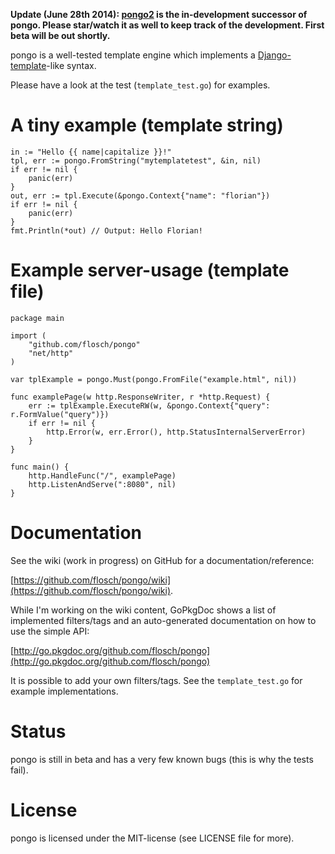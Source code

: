 **Update (June 28th 2014): [pongo2](https://github.com/flosch/pongo2) is the in-development successor of pongo. Please star/watch it as well to keep track of the development. First beta will be out shortly.**

pongo is a well-tested template engine which implements a [Django-template](https://docs.djangoproject.com/en/dev/topics/templates/)-like syntax.

Please have a look at the test (`template_test.go`) for examples.

# A tiny example (template string)

	in := "Hello {{ name|capitalize }}!"
	tpl, err := pongo.FromString("mytemplatetest", &in, nil)
	if err != nil {
		panic(err)
	}
	out, err := tpl.Execute(&pongo.Context{"name": "florian"})
	if err != nil {
		panic(err)
	}
	fmt.Println(*out) // Output: Hello Florian!

# Example server-usage (template file)

	package main
	
	import (
		"github.com/flosch/pongo"
		"net/http"
	)
	
	var tplExample = pongo.Must(pongo.FromFile("example.html", nil))
	
	func examplePage(w http.ResponseWriter, r *http.Request) {
		err := tplExample.ExecuteRW(w, &pongo.Context{"query": r.FormValue("query")})
		if err != nil {
			http.Error(w, err.Error(), http.StatusInternalServerError)
		}
	}
	
	func main() {
		http.HandleFunc("/", examplePage)
		http.ListenAndServe(":8080", nil)
	}

# Documentation

See the wiki (work in progress) on GitHub for a documentation/reference:

[https://github.com/flosch/pongo/wiki](https://github.com/flosch/pongo/wiki).

While I'm working on the wiki content, GoPkgDoc shows a list of implemented filters/tags and an auto-generated documentation on how to use the simple API:

[http://go.pkgdoc.org/github.com/flosch/pongo](http://go.pkgdoc.org/github.com/flosch/pongo)

It is possible to add your own filters/tags. See the `template_test.go` for example implementations.

# Status

pongo is still in beta and has a very few known bugs (this is why the tests fail).

# License

pongo is licensed under the MIT-license (see LICENSE file for more).
